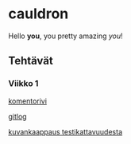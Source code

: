 # cauldron

Hello **you**, you pretty amazing *you*!

## Tehtävät
### Viikko 1
[komentorivi](https://github.com/PPeltola/ot_harjoitustyo/blob/master/laskarit/viikko1/komentorivi.txt)

[gitlog](https://github.com/PPeltola/ot_harjoitustyo/blob/master/laskarit/viikko1/gitlog.txt)

[kuvankaappaus testikattavuudesta](https://github.com/PPeltola/ot_harjoitustyo/blob/master/laskarit/viikko2/kuvakaappaus.png)
